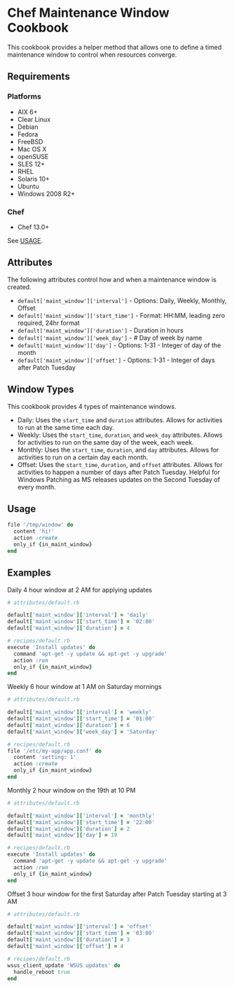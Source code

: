 # Chef Maintenance Window Cookbook

This cookbook provides a helper method that allows one to define a timed maintenance window to control when resources converge.

## Requirements

### Platforms

- AIX 6+
- Clear Linux
- Debian
- Fedora
- FreeBSD
- Mac OS X
- openSUSE
- SLES 12+
- RHEL
- Solaris 10+
- Ubuntu
- Windows 2008 R2+

### Chef

- Chef 13.0+

See [USAGE](#usage).

## Attributes

The following attributes control how and when a maintenance window is created.

- `default['maint_window']['interval']` - Options: Daily, Weekly, Monthly, Offset
- `default['maint_window']['start_time']` - Format: HH:MM, leading zero required, 24hr format
- `default['maint_window']['duration']` - Duration in hours
- `default['maint_window']['week_day']` - # Day of week by name
- `default['maint_window']['day']` - Options: 1-31 - Integer of day of the month
- `default['maint_window']['offset']` - Options: 1-31 - Integer of days after Patch Tuesday

## Window Types

This cookbook provides 4 types of maintenance windows.

- Daily: Uses the `start_time` and `duration` attributes. Allows for activities to run at the same time each day.
- Weekly: Uses the `start_time`, `duration`, and `week_day` attributes. Allows for activities to run on the same day of the week, each week.
- Monthly: Uses the `start_time`, `duration`, and `day` attributes. Allows for activities to run on a certain day each month.
- Offset: Uses the `start_time`, `duration`, and `offset` attributes. Allows for activities to happen a number of days after Patch Tuesday. Helpful for Windows Patching as MS releases updates on the Second Tuesday of every month.

## Usage

``` ruby
file '/tmp/window' do
  content 'hi!'
  action :create
  only_if {in_maint_window}
end
```

## Examples

Daily 4 hour window at 2 AM for applying updates

``` ruby
# attributes/default.rb

default['maint_window']['interval'] = 'daily'
default['maint_window']['start_time'] = '02:00'
default['maint_window']['duration'] = 4

# recipes/default.rb
execute 'Install updates' do
  command 'apt-get -y update && apt-get -y upgrade'
  action :run
  only_if {in_maint_window}
end
```

Weekly 6 hour window at 1 AM on Saturday mornings

``` ruby
# attributes/default.rb

default['maint_window']['interval'] = 'weekly'
default['maint_window']['start_time'] = '01:00'
default['maint_window']['duration'] = 6
default['maint_window']['week_day'] = 'Saturday'

# recipes/default.rb
file '/etc/my-app/app.conf' do
  content 'setting: 1'
  action :create
  only_if {in_maint_window}
end
```

Monthly 2 hour window on the 19th at 10 PM

``` ruby
# attributes/default.rb

default['maint_window']['interval'] = 'monthly'
default['maint_window']['start_time'] = '22:00'
default['maint_window']['duration'] = 2
default['maint_window']['day'] = 19

# recipes/default.rb
execute 'Install updates' do
  command 'apt-get -y update && apt-get -y upgrade'
  action :run
  only_if {in_maint_window}
end
```

Offset 3 hour window for the first Saturday after Patch Tuesday starting at 3 AM

``` ruby
# attributes/default.rb

default['maint_window']['interval'] = 'offset'
default['maint_window']['start_time'] = '03:00'
default['maint_window']['duration'] = 3
default['maint_window']['offset'] = 4

# recipes/default.rb
wsus_client_update 'WSUS updates' do
  handle_reboot true
end
```